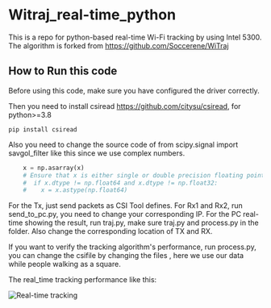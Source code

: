 # Witraj_real-time_python

 This is a repo for python-based real-time Wi-Fi tracking by using Intel 5300. The algorithm is forked from https://github.com/Soccerene/WiTraj

## How to Run this code

Before using this code, make sure you have configured the driver correctly. 

Then you need to install csiread https://github.com/citysu/csiread, for python>=3.8 

```
pip install csiread
```

Also you need to change the source code of from scipy.signal import savgol_filter like this since we use complex numbers.

```python
    x = np.asarray(x)
    # Ensure that x is either single or double precision floating point.
    #  if x.dtype != np.float64 and x.dtype != np.float32:
    #    x = x.astype(np.float64)
```

For the Tx, just send packets as CSI Tool defines. For Rx1 and Rx2, run send_to_pc.py, you need to change your corresponding IP. For the PC real-time showing the result, run traj.py, make sure traj.py and process.py in the folder. Also change the corresponding location of TX and RX.

If you want to verify the tracking algorithm's performance, run process.py, you can change the csifile by changing the files , here we use our data while people walking as a square.

The real_time tracking performance like this:

 ![Real-time tracking ](wifisensing.gif)

